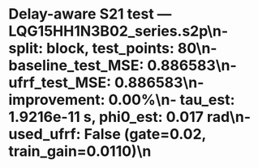 # Delay-aware S21 test — LQG15HH1N3B02_series.s2p\n- split: block, test_points: 80\n- baseline_test_MSE: 0.886583\n- ufrf_test_MSE: 0.886583\n- improvement: 0.00%\n- tau_est: 1.9216e-11 s, phi0_est: 0.017 rad\n- used_ufrf: False (gate=0.02, train_gain=0.0110)\n